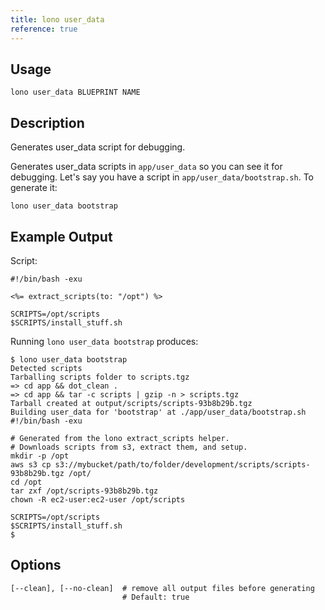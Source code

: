 ```yaml
---
title: lono user_data
reference: true
---
```


## Usage

    lono user_data BLUEPRINT NAME

## Description

Generates user_data script for debugging.

Generates user_data scripts in `app/user_data` so you can see it for debugging. Let's say you have a script in `app/user_data/bootstrap.sh`. To generate it:

    lono user_data bootstrap

## Example Output

Script:

    #!/bin/bash -exu

    <%= extract_scripts(to: "/opt") %>

    SCRIPTS=/opt/scripts
    $SCRIPTS/install_stuff.sh

Running `lono user_data bootstrap` produces:

    $ lono user_data bootstrap
    Detected scripts
    Tarballing scripts folder to scripts.tgz
    => cd app && dot_clean .
    => cd app && tar -c scripts | gzip -n > scripts.tgz
    Tarball created at output/scripts/scripts-93b8b29b.tgz
    Building user_data for 'bootstrap' at ./app/user_data/bootstrap.sh
    #!/bin/bash -exu

    # Generated from the lono extract_scripts helper.
    # Downloads scripts from s3, extract them, and setup.
    mkdir -p /opt
    aws s3 cp s3://mybucket/path/to/folder/development/scripts/scripts-93b8b29b.tgz /opt/
    cd /opt
    tar zxf /opt/scripts-93b8b29b.tgz
    chown -R ec2-user:ec2-user /opt/scripts

    SCRIPTS=/opt/scripts
    $SCRIPTS/install_stuff.sh
    $


## Options

```
[--clean], [--no-clean]  # remove all output files before generating
                         # Default: true
```

